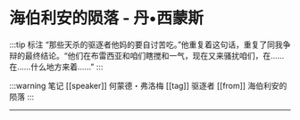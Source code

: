 # 海伯利安的陨落 - 丹•西蒙斯

:::tip 标注
“那些天杀的驱逐者他妈的要自讨苦吃。”他重复着这句话，重复了同我争辩的最终结论。“他们在布雷西亚和咱们瞎搅和一气，现在又来骚扰咱们，在……在……什么地方来着……”
:::

:::warning 笔记
[[speaker]] 何蒙德・弗洛梅
[[tag]] 驱逐者
[[from]] 海伯利安的陨落
:::

---

